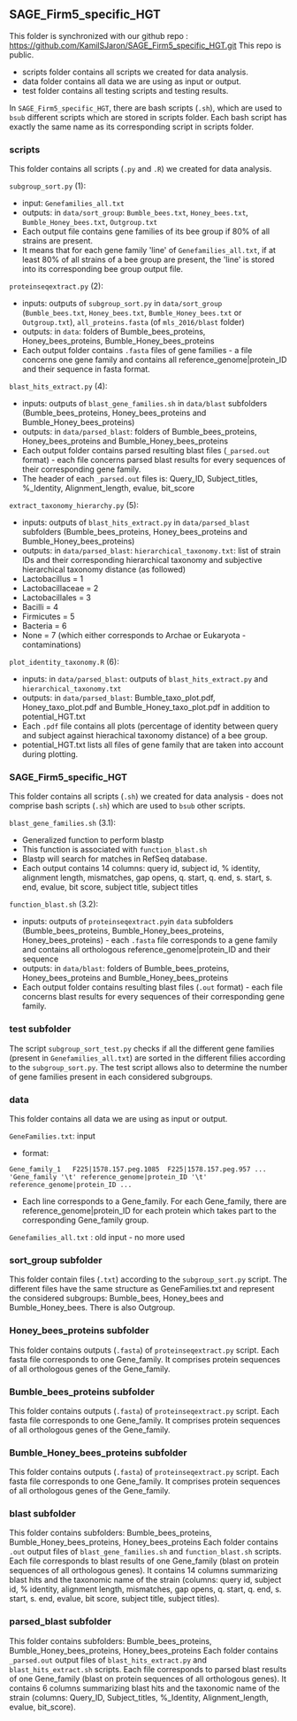 ## SAGE_Firm5_specific_HGT

This folder is synchronized with our github repo : https://github.com/KamilSJaron/SAGE_Firm5_specific_HGT.git
This repo is public.

- scripts folder contains all scripts we created for data analysis.
- data folder contains all data we are using as input or output.
- test folder contains all testing scripts and testing results.


In `SAGE_Firm5_specific_HGT`, there are bash scripts (`.sh`), which are used to `bsub` different scripts which are stored in scripts folder.
Each bash script has exactly the same name as its corresponding script in scripts folder.


### scripts

This folder contains all scripts (`.py` and `.R`) we created for data analysis.

`subgroup_sort.py` (1):
- input: `Genefamilies_all.txt`
- outputs: in `data/sort_group`:  `Bumble_bees.txt`, `Honey_bees.txt`, `Bumble_Honey_bees.txt`, `Outgroup.txt`
- Each output file contains gene families of its bee group if 80% of all strains are present.
- It means that for each gene family 'line' of `Genefamilies_all.txt`, if at least 80% of all strains of a bee group are present, the 'line' is stored into its corresponding bee group output file.


`proteinseqextract.py` (2):
- inputs: outputs of `subgroup_sort.py` in `data/sort_group` (`Bumble_bees.txt`, `Honey_bees.txt`, `Bumble_Honey_bees.txt` or `Outgroup.txt`), `all_proteins.fasta` (of `mls_2016/blast` folder)
- outputs: in `data`: folders of Bumble_bees_proteins, Honey_bees_proteins, Bumble_Honey_bees_proteins
- Each output folder contains `.fasta` files of gene families - a file concerns one gene family and contains all reference_genome|protein_ID and their sequence in fasta format.


`blast_hits_extract.py` (4):
- inputs: outputs of `blast_gene_families.sh` in `data/blast` subfolders (Bumble_bees_proteins, Honey_bees_proteins and Bumble_Honey_bees_proteins)
- outputs: in  `data/parsed_blast`: folders of Bumble_bees_proteins, Honey_bees_proteins and Bumble_Honey_bees_proteins
- Each output folder contains parsed resulting blast files (`_parsed.out` format) - each file concerns parsed blast results for every sequences of their corresponding gene family.
- The header of each `_parsed.out` files is: Query_ID, Subject_titles, %_Identity, Alignment_length, evalue, bit_score


`extract_taxonomy_hierarchy.py` (5):
- inputs: outputs of `blast_hits_extract.py` in `data/parsed_blast` subfolders (Bumble_bees_proteins, Honey_bees_proteins and Bumble_Honey_bees_proteins)
- outputs: in  `data/parsed_blast`: `hierarchical_taxonomy.txt`: list of strain IDs and their corresponding hierarchical taxonomy and subjective hierarchical taxonomy distance (as followed)
- Lactobacillus = 1
- Lactobacillaceae = 2
- Lactobacillales = 3
- Bacilli = 4
- Firmicutes = 5
- Bacteria = 6
- None = 7 (which either corresponds to Archae or Eukaryota - contaminations)


`plot_identity_taxonomy.R` (6):
- inputs: in  `data/parsed_blast`: outputs of `blast_hits_extract.py` and `hierarchical_taxonomy.txt`
- outputs: in `data/parsed_blast`: Bumble_taxo_plot.pdf, Honey_taxo_plot.pdf and Bumble_Honey_taxo_plot.pdf in addition to potential_HGT.txt
- Each `.pdf` file contains all plots (percentage of identity between query and subject against hierachical taxonomy distance) of a bee group. 
- potential_HGT.txt lists all files of gene family that are taken into account during plotting. 

### SAGE_Firm5_specific_HGT

This folder contains all scripts (`.sh`) we created for data analysis - does not comprise bash scripts (`.sh`) which are used to `bsub` other scripts.

`blast_gene_families.sh` (3.1):
- Generalized function to perform blastp
- This function is associated with `function_blast.sh`
- Blastp will search for matches in RefSeq database.
- Each output contains 14 columns: query id, subject id, % identity, alignment length, mismatches, gap opens, q. start, q. end, s. start, s. end, evalue, bit score, subject title, subject titles

`function_blast.sh` (3.2):
- inputs: outputs of `proteinseqextract.py`in `data` subfolders (Bumble_bees_proteins, Bumble_Honey_bees_proteins, Honey_bees_proteins) - each `.fasta` file corresponds to a gene family and contains all orthologous reference_genome|protein_ID and their sequence
- outputs: in  `data/blast`: folders of Bumble_bees_proteins, Honey_bees_proteins and Bumble_Honey_bees_proteins
- Each output folder contains resulting blast files (`.out` format) - each file concerns blast results for every sequences of their corresponding gene family.



### test subfolder

The script `subgroup_sort_test.py` checks if all the different gene families (present in `Genefamilies_all.txt`) are sorted in the different filies according to the `subgroup_sort.py`. The test script allows also to determine the number of gene families present in each considered subgroups.


### data

This folder contains all data we are using as input or output.

`GeneFamilies.txt`: input
- format:

```
Gene_family_1	F225|1578.157.peg.1085	F225|1578.157.peg.957 ...
'Gene_family '\t' reference_genome|protein_ID '\t' reference_genome|protein_ID ...
```

- Each line corresponds to a Gene_family. For each Gene_family, there are reference_genome|protein_ID for each protein which takes part to the corresponding Gene_family group.

`Genefamilies_all.txt` : old input - no more used


### sort_group subfolder

This folder contain files (`.txt`) according to the `subgroup_sort.py` script.
The different files have the same structure as GeneFamilies.txt and represent the considered subgroups: Bumble_bees, Honey_bees and Bumble_Honey_bees. There is also Outgroup.


### Honey_bees_proteins subfolder

This folder contains outputs (`.fasta`) of `proteinseqextract.py` script.
Each fasta file corresponds to one Gene_family. It comprises protein sequences of all orthologous genes of the Gene_family.


### Bumble_bees_proteins subfolder

This folder contains outputs (`.fasta`) of `proteinseqextract.py` script.
Each fasta file corresponds to one Gene_family. It comprises protein sequences of all orthologous genes of the Gene_family.


### Bumble_Honey_bees_proteins subfolder

This folder contains outputs (`.fasta`) of `proteinseqextract.py` script.
Each fasta file corresponds to one Gene_family. It comprises protein sequences of all orthologous genes of the Gene_family.


### blast subfolder

This folder contains subfolders: Bumble_bees_proteins, Bumble_Honey_bees_proteins, Honey_bees_proteins
Each folder contains `.out` output files of `blast_gene_families.sh` and `function_blast.sh` scripts.
Each file corresponds to blast results of one Gene_family (blast on protein sequences of all orthologous genes). It contains 14 columns summarizing blast hits and the taxonomic name of the strain (columns: query id, subject id, % identity, alignment length, mismatches, gap opens, q. start, q. end, s. start, s. end, evalue, bit score, subject title, subject titles).


### parsed_blast subfolder

This folder contains subfolders: Bumble_bees_proteins, Bumble_Honey_bees_proteins, Honey_bees_proteins
Each folder contains `_parsed.out` output files of `blast_hits_extract.py` and `blast_hits_extract.sh` scripts.
Each file corresponds to parsed blast results of one Gene_family (blast on protein sequences of all orthologous genes). It contains 6 columns summarizing blast hits and the taxonomic name of the strain (columns: Query_ID, Subject_titles, %_Identity, Alignment_length, evalue, bit_score).

